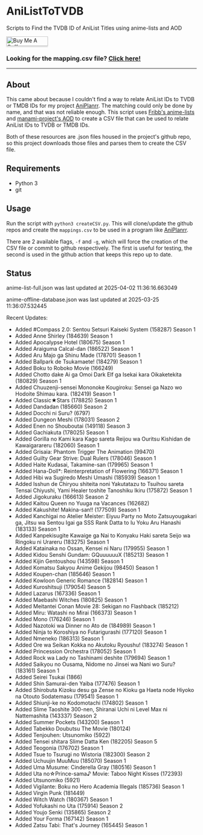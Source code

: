 # AniListToTVDB
Scripts to Find the TVDB ID of AniList Titles using anime-lists and AOD

<a href="https://www.buymeacoffee.com/noggl" target="_blank"><img src="https://www.buymeacoffee.com/assets/img/custom_images/orange_img.png" alt="Buy Me A Coffee" style="height: 25px !important;width: 110px !important;box-shadow: 0px 3px 2px 0px rgba(190, 190, 190, 0.5) !important;-webkit-box-shadow: 0px 3px 2px 0px rgba(190, 190, 190, 0.5) !important;" ></a>
### **Looking for the mapping.csv file? [Click here!](https://raw.githubusercontent.com/noggl/AniListToTVDB/main/mapping.csv)**
------------------------
## About
This came about because I couldn't find a way to relate AniList IDs to TVDB or TMDB IDs for my project [AniPlanrr](https://github.com/noggl/AniPlanrr). The matching could only be done by name, and that was not reliable enough. This script uses [Fribb's anime-lists](https://github.com/Fribb/anime-lists) and [manami-project's AOD](https://github.com/manami-project/anime-offline-database) to create a CSV file that can be used to relate AniList IDs to TVDB or TMDB IDs.

Both of these resources are .json files housed in the project's github repo, so this project downloads those files and parses them to create the CSV file.

## Requirements
- Python 3
- git

## Usage

Run the script with `python3 createCSV.py`. This will clone/update the github repos and create the `mappings.csv` to be used in a program like [AniPlanrr](https://github.com/noggl/AniPlanrr).

There are 2 available flags, `-f` and `-g`, which will force the creation of the CSV file or commit to github respectively. The first is useful for testing, the second is used in the github action that keeps this repo up to date.

## Status
anime-list-full.json was last updated at 2025-04-02 11:36:16.663049

anime-offline-database.json was last updated at 2025-03-25 11:36:07.532445



Recent Updates:

- Added #Compass 2.0: Sentou Setsuri Kaiseki System (158287) Season 1
- Added Anne Shirley (184639) Season 1
- Added Apocalypse Hotel (180675) Season 1
- Added Araiguma Calcal-dan (186522) Season 1
- Added Aru Majo ga Shinu Made (178701) Season 1
- Added Ballpark de Tsukamaete! (184279) Season 1
- Added Boku to Roboko Movie (166249)
- Added Chotto dake Ai ga Omoi Dark Elf ga Isekai kara Oikaketekita (180829) Season 1
- Added Chuuzenji-sensei Mononoke Kougiroku: Sensei ga Nazo wo Hodoite Shimau kara. (182419) Season 1
- Added Classic★Stars (178825) Season 1
- Added Dandadan (185660) Season 2
- Added Docchi ni Suru? (6797)
- Added Dungeon Meshi (178031) Season 2
- Added Enen no Shouboutai (149118) Season 3
- Added Gachiakuta (178025) Season 1
- Added Gorilla no Kami kara Kago sareta Reijou wa Ouritsu Kishidan de Kawaigarareru (182060) Season 1
- Added Grisaia: Phantom Trigger The Animation (99470)
- Added Guilty Gear Strive: Dual Rulers (178046) Season 1
- Added Haite Kudasai, Takamine-san (179965) Season 1
- Added Hana-Doll*: Reinterpretation of Flowering (166371) Season 1
- Added Hibi wa Sugiredo Meshi Umashi (185939) Season 1
- Added Isshun de Chiryou shiteita noni Yakutatazu to Tsuihou sareta Tensai Chiyushi, Yami Healer toshite Tanoshiku Ikiru (175872) Season 1
- Added Jigokuraku (166613) Season 2
- Added Kaitou Queen no Yuuga na Vacances (162682)
- Added Kakushite! Makina-san!! (177509) Season 1
- Added Kanchigai no Atelier Meister: Eiyuu Party no Moto Zatsuyougakari ga, Jitsu wa Sentou Igai ga SSS Rank Datta to Iu Yoku Aru Hanashi (183133) Season 1
- Added Kanpekisugite Kawaige ga Nai to Konyaku Haki sareta Seijo wa Ringoku ni Urareru (183275) Season 1
- Added Katainaka no Ossan, Kensei ni Naru (179955) Season 1
- Added Kidou Senshi Gundam: GQuuuuuuX (185213) Season 1
- Added Kijin Gentoushou (143598) Season 1
- Added Komatsu Sakyou Anime Gekijou (98450) Season 1
- Added Koupen-chan (185646) Season 1
- Added Kowloon Generic Romance (182814) Season 1
- Added Kuroshitsuji (179054) Season 5
- Added Lazarus (167336) Season 1
- Added Maebashi Witches (180825) Season 1
- Added Meitantei Conan Movie 28: Sekigan no Flashback (185212)
- Added Miru: Watashi no Mirai (166373) Season 1
- Added Mono (176246) Season 1
- Added Nazotoki wa Dinner no Ato de (184989) Season 1
- Added Ninja to Koroshiya no Futarigurashi (177120) Season 1
- Added Nmeneko (186313) Season 1
- Added Ore wa Seikan Kokka no Akutoku Ryoushu! (183274) Season 1
- Added Princession Orchestra (178052) Season 1
- Added Rock wa Lady no Tashinami deshite (179694) Season 1
- Added Saikyou no Ousama, Nidome no Jinsei wa Nani wo Suru? (183161) Season 1
- Added Seirei Tsukai (1866)
- Added Shin Samurai-den Yaiba (177476) Season 1
- Added Shirobuta Kizoku desu ga Zense no Kioku ga Haeta node Hiyoko na Otouto Sodatemasu (179541) Season 1
- Added Shiunji-ke no Kodomotachi (174802) Season 1
- Added Slime Taoshite 300-nen, Shiranai Uchi ni Level Max ni Nattemashita (143337) Season 2
- Added Summer Pockets (143200) Season 1
- Added Tabekko Doubutsu The Movie (180124)
- Added Tenjouhen: Utsunomiko (5922)
- Added Tensei shitara Slime Datta Ken (182205) Season 5
- Added Teogonia (176702) Season 1
- Added Tsue to Tsurugi no Wistoria (182300) Season 2
- Added Uchuujin MuuMuu (185070) Season 1
- Added Uma Musume: Cinderella Gray (180516) Season 1
- Added Uta no☆Prince-sama♪ Movie: Taboo Night Kisses (172393)
- Added Utsunomiko (5921)
- Added Vigilante: Boku no Hero Academia Illegals (185736) Season 1
- Added Virgin Punk (181449)
- Added Witch Watch (180367) Season 1
- Added Yofukashi no Uta (175914) Season 2
- Added Youjo Senki (135865) Season 2
- Added Your Forma (167142) Season 1
- Added Zatsu Tabi: That's Journey (165445) Season 1
